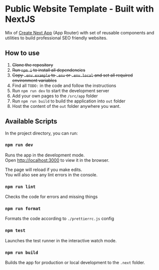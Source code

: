# Public Website Template - Built with NextJS

Mix of [Create Next App](https://nextjs.org/docs/pages/api-reference/create-next-app) (App Router) with set of reusable components and utilities to build professional SEO friendly websites.

## How to use

1. ~~Clone the repository~~
2. ~~Run `npm i` to install all dependencies~~
3. ~~Copy `.env.example` to `.env` or `.env.local` and set all required environment variables~~
4. Find all `TODO:` in the code and follow the instructions
5. Run `npm run dev` to start the development server
6. Add your own pages to the `/src/app` folder
7. Run `npm run build` to build the application into `out` folder
8. Host the content of the `out` folder anywhere you want.

## Available Scripts

In the project directory, you can run:

### `npm run dev`

Runs the app in the development mode.<br />
Open [http://localhost:3000](http://localhost:3000) to view it in the browser.

The page will reload if you make edits.<br />
You will also see any lint errors in the console.

### `npm run lint`

Checks the code for errors and missing things

### `npm run format`

Formats the code according to `./prettierrc.js` config

### `npm test`

Launches the test runner in the interactive watch mode.<br />

### `npm run build`

Builds the app for production or local development to the `.next` folder.<br />
